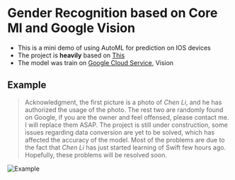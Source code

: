 # Gender Recognition based on Core Ml and Google Vision

- This is a mini demo of using AutoML for prediction on IOS devices
- The project is **heavily** based on [This](https://cloud.google.com/vision/automl/docs/tflite-coreml-ios-tutorial)
- The model was train on [Google Cloud Service](https://cloud.google.com/), Vision

## Example

> Acknowledgment, the first picture is a photo of *Chen Li*, and he has authorized the usage of the photo. The rest two are randomly found on Google,  if you are the owner and feel offensed, please contact me. I will replace them ASAP. The project is still under construction, some issues regarding data conversion are yet to be solved, which has affected the accuracy of the model. Most of the problems are due to the fact that *Chen Li* has just started learning of Swift few hours ago. Hopefully, these problems will be resolved soon.

![Example](https://user-images.githubusercontent.com/63531857/96325552-93fdb980-0fdd-11eb-891e-36804ff0164f.jpg)

